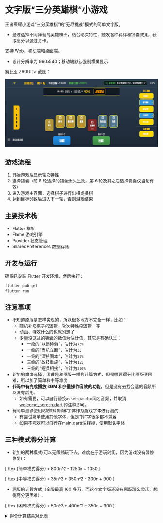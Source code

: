 # 文字版“三分英雄棋”小游戏

王者荣耀小游戏“三分英雄棋”的“无尽挑战”模式的简单文字版。

- 通过选择不同阵营的英雄棋子，结合轮次特性，触发各种羁绊和锦囊效果，获取高分以通过关卡。

支持 Web、移动端和桌面端。

- 设计分辨率为 960x540；移动端默认强制横屏显示

努比亚 Z60Ultra 截图：

![game_screen_mobile](./_doc/game_screen_mobile.jpg)

## 游戏流程

1. 开始游戏后显示轮次特性
2. 选择锦囊（前 5 轮选择的锦囊永久生效，第 6 轮及其之后选择锦囊仅当轮有效）
3. 进入游戏主界面，选择棋子进行出棋或换棋
4. 达到目标分数后进入下一轮，否则游戏结束

## 主要技术栈

- Flutter 框架
- Flame 游戏引擎
- Provider 状态管理
- SharedPreferences 数据存储

## 开发与运行

确保已安装 Flutter 开发环境，然后执行：

```bash
flutter pub get
flutter run
```

## 注意事项

- 不知道原版是怎样实现的，所以很多地方不完全一样，比如：
  - 随机补充棋子的逻辑、轮次特性的逻辑、等
  - 动画、特效什么的也就别想了
  - 少量没见过的锦囊的数值为估计值，其它是有确认过：
    - 一级的“以逸待劳”，估计为`75%`
    - 一级的“当机立断”，估计为`30`
    - 一级的“深根固本”，估计为`50%`
    - 三级的“故技重施”，估计为`125`
    - 三级的“短兵相接”，估计为`300%`
- 新加的难度选择，困难是和原版一样的计算方式，但是想要得分比原版更困难，所以加了简单和中等难度
- **代码中有完成播放 BGM 和少量操作音效的功能**，但是没有去找合适的音频所以没有启用。
  - 如有需要，可以自行替换`assets/audio`同名音频，并取消 [welcome_screen.dart](lib/screens/welcome_screen.dart) 的注释即可。
- 有简单测试使用`站酷庆科黄油体`字体作为游戏字体进行测试
  - 有尝试简单使用其他字体，但是“惇”字很多都不兼容
  - 如果不喜欢可以自行在[main.dart)](lib/main.dart)注释掉，使用默认字体

## 三种模式得分计算

- 新加的两种模式(可以无限畅玩下去，难度在于游玩时间，因为游戏没有暂停恢复)：

\[
\text{简单模式得分} = 800n^2 - 1250n + 1050
\]

\[
\text{中等模式得分} = 35n^3 + 350n^2 - 300n + 900
\]

- 原版的计算方式（全服最高 160 多万，而这个文字版还没有原版那么灵活，想得高分更困难）：

\[
\text{困难模式得分} = 50n^3 + 400n^2 - 350n + 900
\]

<details>

<summary>得分计算结果对比表</summary>

| n   | easy    | medium  | hard    |
| --- | ------- | ------- | ------- |
| 1   | 600     | 985     | 1000    |
| 2   | 1750    | 1980    | 2200    |
| 3   | 4500    | 4095    | 4800    |
| 4   | 8850    | 7540    | 9100    |
| 5   | 14800   | 12525   | 15400   |
| 6   | 22350   | 19260   | 24000   |
| 7   | 31500   | 27955   | 35200   |
| 8   | 42250   | 38820   | 49300   |
| 9   | 54600   | 52065   | 66600   |
| 10  | 68550   | 67900   | 87400   |
| 11  | 84100   | 86535   | 112000  |
| 12  | 101250  | 108180  | 140700  |
| 13  | 120000  | 133045  | 173800  |
| 14  | 140350  | 161340  | 211600  |
| 15  | 162300  | 193275  | 254400  |
| 16  | 185850  | 229060  | 302500  |
| 17  | 211000  | 268905  | 356200  |
| 18  | 237750  | 313020  | 415800  |
| 19  | 266100  | 361615  | 481600  |
| 20  | 296050  | 414900  | 553900  |
| 21  | 327600  | 473085  | 633000  |
| 22  | 360750  | 536380  | 719200  |
| 23  | 395500  | 604995  | 812800  |
| 24  | 431850  | 679140  | 914100  |
| 25  | 469800  | 759025  | 1023400 |
| 26  | 509350  | 844860  | 1141000 |
| 27  | 550500  | 936855  | 1267200 |
| 28  | 593250  | 1035220 | 1402300 |
| 29  | 637600  | 1140165 | 1546600 |
| 30  | 683550  | 1251900 | 1700400 |
| 31  | 731100  | 1370635 | 1864000 |
| 32  | 780250  | 1496580 | 2037700 |
| 33  | 831000  | 1629945 | 2221800 |
| 34  | 883350  | 1770940 | 2416600 |
| 35  | 937300  | 1919775 | 2622400 |
| 36  | 992850  | 2076660 | 2839500 |
| 37  | 1050000 | 2241805 | 3068200 |
| 38  | 1108750 | 2415420 | 3308800 |
| 39  | 1169100 | 2597715 | 3561600 |
| 40  | 1231050 | 2788900 | 3826900 |
| 41  | 1294600 | 2989185 | 4105000 |
| 42  | 1359750 | 3198780 | 4396200 |
| 43  | 1426500 | 3417895 | 4700800 |
| 44  | 1494850 | 3646740 | 5019100 |
| 45  | 1564800 | 3885525 | 5351400 |
| 46  | 1636350 | 4134460 | 5698000 |
| 47  | 1709500 | 4393755 | 6059200 |
| 48  | 1784250 | 4663620 | 6435300 |
| 49  | 1860600 | 4944265 | 6826600 |
| 50  | 1938550 | 5235900 | 7233400 |

</details>

